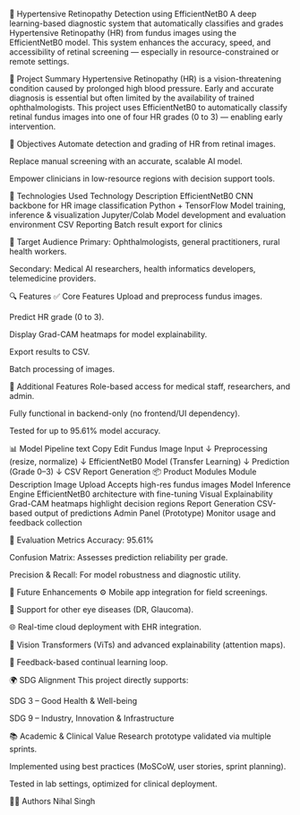 🧠 Hypertensive Retinopathy Detection using EfficientNetB0
A deep learning-based diagnostic system that automatically classifies and grades Hypertensive Retinopathy (HR) from fundus images using the EfficientNetB0 model. This system enhances the accuracy, speed, and accessibility of retinal screening — especially in resource-constrained or remote settings.

📌 Project Summary
Hypertensive Retinopathy (HR) is a vision-threatening condition caused by prolonged high blood pressure. Early and accurate diagnosis is essential but often limited by the availability of trained ophthalmologists. This project uses EfficientNetB0 to automatically classify retinal fundus images into one of four HR grades (0 to 3) — enabling early intervention.

🏁 Objectives
Automate detection and grading of HR from retinal images.

Replace manual screening with an accurate, scalable AI model.

Empower clinicians in low-resource regions with decision support tools.


🧠 Technologies Used
Technology	Description
EfficientNetB0	CNN backbone for HR image classification
Python + TensorFlow	Model training, inference & visualization
Jupyter/Colab	Model development and evaluation environment
CSV Reporting	Batch result export for clinics

🏥 Target Audience
Primary: Ophthalmologists, general practitioners, rural health workers.

Secondary: Medical AI researchers, health informatics developers, telemedicine providers.

🔍 Features
✅ Core Features
Upload and preprocess fundus images.

Predict HR grade (0 to 3).

Display Grad-CAM heatmaps for model explainability.

Export results to CSV.

Batch processing of images.

🔐 Additional Features
Role-based access for medical staff, researchers, and admin.

Fully functional in backend-only (no frontend/UI dependency).

Tested for up to 95.61% model accuracy.

📊 Model Pipeline
text
Copy
Edit
Fundus Image Input
     ↓
Preprocessing (resize, normalize)
     ↓
EfficientNetB0 Model (Transfer Learning)
     ↓
Prediction (Grade 0–3)
     ↓
CSV Report Generation
📦 Product Modules
Module	Description
Image Upload	Accepts high-res fundus images
Model Inference Engine	EfficientNetB0 architecture with fine-tuning
Visual Explainability	Grad-CAM heatmaps highlight decision regions
Report Generation	CSV-based output of predictions
Admin Panel (Prototype)	Monitor usage and feedback collection

🧪 Evaluation Metrics
Accuracy: 95.61%

Confusion Matrix: Assesses prediction reliability per grade.

Precision & Recall: For model robustness and diagnostic utility.

🚀 Future Enhancements
⚙️ Mobile app integration for field screenings.

🧩 Support for other eye diseases (DR, Glaucoma).

🌐 Real-time cloud deployment with EHR integration.

🧠 Vision Transformers (ViTs) and advanced explainability (attention maps).

🔁 Feedback-based continual learning loop.

🌍 SDG Alignment
This project directly supports:

SDG 3 – Good Health & Well-being

SDG 9 – Industry, Innovation & Infrastructure

📚 Academic & Clinical Value
Research prototype validated via multiple sprints.

Implemented using best practices (MoSCoW, user stories, sprint planning).

Tested in lab settings, optimized for clinical deployment.

👨‍💻 Authors
Nihal Singh
